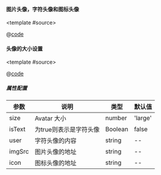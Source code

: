 #### 图片头像，字符头像和图标头像

<common-code-format>

  <template #source>
    <PC-ndAvatar-ndAvatar></PC-ndAvatar-ndAvatar>
  </template>

  @[code](../.vuepress/components/PC/ndAvatar/ndAvatar.vue)

</common-code-format>

#### 头像的大小设置

<common-code-format>

  <template #source>
    <PC-ndAvatar-ndAvatarSize></PC-ndAvatar-ndAvatarSize>
  </template>

  @[code](../.vuepress/components/PC/ndAvatar/ndAvatarSize.vue)

</common-code-format>


##### 属性配置

| 参数                    | 说明                       | 类型        | 默认值                                        |
| -------------------     | ------------------------  | ----------- | --------------------------------------------- |
| size   |   Avatar 大小           | number | 'large' | 'default' | 'small'       | 'default'                     |
| isText               |  为true则表示是字符头像           | Boolean     | false
| user            |  字符头像的内容      | string     | --
| imgSrc            |  图片头像的地址      | string     | --
| icon            |  图标头像的地址      | string     | --






